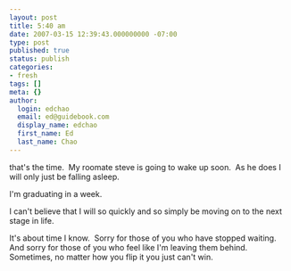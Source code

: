 ```yaml
---
layout: post
title: 5:40 am
date: 2007-03-15 12:39:43.000000000 -07:00
type: post
published: true
status: publish
categories:
- fresh
tags: []
meta: {}
author:
  login: edchao
  email: ed@guidebook.com
  display_name: edchao
  first_name: Ed
  last_name: Chao
---
```

<p>that's the time.  My roomate steve is going to wake up soon.  As he does I will only just be falling asleep.</p>
<p>I'm graduating in a week.</p>
<p>I can't believe that I will so quickly and so simply be moving on to the next stage in life.</p>
<p>It's about time I know.  Sorry for those of you who have stopped waiting.  And sorry for those of you who feel like I'm leaving them behind.  Sometimes, no matter how you flip it you just can't win.</p>
